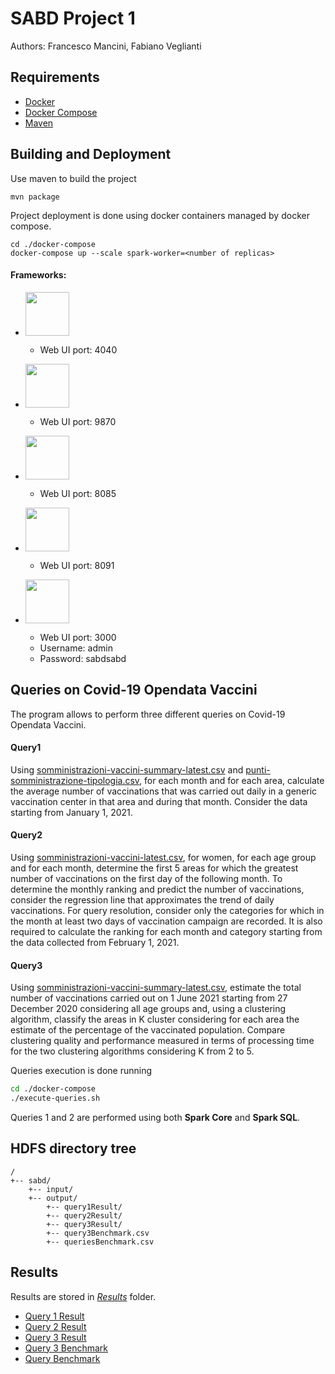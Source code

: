 # SABD Project 1

Authors: Francesco Mancini, Fabiano Veglianti

## Requirements

- [Docker](https://www.docker.com/)
- [Docker Compose](https://docs.docker.com/compose/) 
- [Maven](https://maven.apache.org/)

## Building and Deployment 

Use maven to build the project
```shell
mvn package
```

Project deployment is done using docker containers managed by docker compose.
```shell
cd ./docker-compose
docker-compose up --scale spark-worker=<number of replicas>
```

#### Frameworks:

 - [<img src="https://upload.wikimedia.org/wikipedia/commons/thumb/f/f3/Apache_Spark_logo.svg/1200px-Apache_Spark_logo.svg.png" width=70px>](https://spark.apache.org/)

    - Web UI port: 4040

 - [<img src="https://uploads-ssl.webflow.com/5abbd6c80ca1b5830c921e17/5ad766e2a1a548ee4fc61cf6_hadoop%20(1).png" width=70px>](https://hadoop.apache.org/docs/r1.2.1/hdfs_design.html)

    - Web UI port: 9870

 - [<img src="https://miro.medium.com/max/400/1*b-i9e82pUCgJbsg3lpdFnA.jpeg" width=70px>](https://nifi.apache.org/)
   
    - Web UI port: 8085 

 - [<img src="https://upload.wikimedia.org/wikipedia/en/3/31/Cockroach_Labs_Logo.png" width=70px>](https://www.cockroachlabs.com/)
    
    - Web UI port: 8091 

 - [<img src="https://secure.gravatar.com/avatar/31cea69afa424609b2d83621b4d47f1d.jpg?s=80&r=g&d=mm" width=70px>](https://grafana.com/)
    - Web UI port: 3000
    - Username: admin
    - Password: sabdsabd 

## Queries on Covid-19 Opendata Vaccini

The program allows to perform three different queries on Covid-19 Opendata Vaccini.

#### Query1 
Using [somministrazioni-vaccini-summary-latest.csv](https://github.com/italia/covid19-opendata-vaccini/blob/master/dati/somministrazioni-vaccini-summary-latest.csv) and
[punti-somministrazione-tipologia.csv](https://github.com/italia/covid19-opendata-vaccini/blob/master/dati/punti-somministrazione-tipologia.csv), for each month and for each area, calculate the average number of vaccinations that was carried out daily in a generic vaccination center in that area and during that month. Consider the data starting from January 1, 2021. 

#### Query2
Using [somministrazioni-vaccini-latest.csv](https://github.com/italia/covid19-opendata-vaccini/blob/master/dati/somministrazioni-vaccini-latest.csv), for women, for each age group and for each month, determine the first 5 areas for which the greatest number of vaccinations on the first day of the following month. To determine the monthly ranking and predict the number of vaccinations, consider the regression line that approximates the trend of daily vaccinations. For query resolution, consider only the categories for which in the month at least two days of vaccination campaign are recorded. It is also required to calculate the ranking for each month and category starting from the data collected from February 1, 2021.

#### Query3
Using [somministrazioni-vaccini-summary-latest.csv](https://github.com/italia/covid19-opendata-vaccini/blob/master/dati/somministrazioni-vaccini-summary-latest.csv), estimate the total number of vaccinations carried out on 1 June 2021 starting from 27 December 2020 considering all age groups and, using a clustering algorithm, classify the areas in K cluster considering for each area the estimate of the percentage of the vaccinated population. Compare clustering quality and performance measured in terms of processing time for the two clustering algorithms considering K from 2 to 5.

Queries execution is done running
```bash
cd ./docker-compose
./execute-queries.sh
```

Queries 1 and 2 are performed using both **Spark Core** and **Spark SQL**.

## HDFS directory tree
```
/
+-- sabd/
    +-- input/
    +-- output/
        +-- query1Result/
        +-- query2Result/
        +-- query3Result/
        +-- query3Benchmark.csv
        +-- queriesBenchmark.csv
```

## Results
Results are stored in [*Results*](https://github.com/fmancini97/sabd-project1/tree/main/Results/sabd/output) folder.

 - [Query 1 Result](https://github.com/fmancini97/sabd-project1/blob/main/Results/sabd/output/query1Result/query1Result.csv)
 - [Query 2 Result](https://github.com/fmancini97/sabd-project1/blob/main/Results/sabd/output/query2Result/query2Result.csv)
 - [Query 3 Result](https://github.com/fmancini97/sabd-project1/blob/main/Results/sabd/output/query3Result/query3Result.csv)
 - [Query 3 Benchmark](https://github.com/fmancini97/sabd-project1/blob/main/Results/sabd/output/query3Benchmark.csv)
 - [Query Benchmark](https://github.com/fmancini97/sabd-project1/blob/main/Results/sabd/output/queriesBenchmark.csv)


